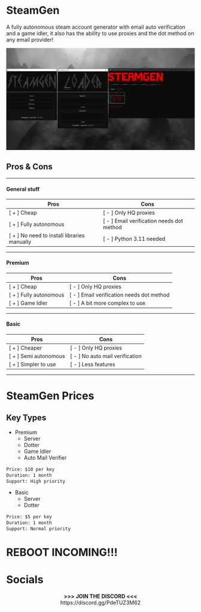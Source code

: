 # SteamGen

A fully autonomous steam account generator with email auto verification and a game idler, it also has the ability to use proxies and the dot method on any email provider!

![image](./.github/show.png)

## Pros & Cons
___
#### General stuff

| Pros                          | Cons                                      |
|-------------------------------|-------------------------------------------|
| [ + ] Cheap                   | [ - ] Only HQ proxies                     |
| [ + ] Fully autonomous        | [ - ] Email verification needs dot method |
| [ + ] No need to install libraries manually | [ - ] Python 3.11 needed    |
___
#### Premium

| Pros                          | Cons                                      |
|-------------------------------|-------------------------------------------|
| [ + ] Cheap                   | [ - ] Only HQ proxies                     |
| [ + ] Fully autonomous        | [ - ] Email verification needs dot method |
| [ + ] Game Idler              | [ - ] A bit more complex to use           |
___
#### Basic

| Pros                          | Cons                                      |
|-------------------------------|-------------------------------------------|
| [ + ] Cheaper                 | [ - ] Only HQ proxies                     |
| [ + ] Semi autonomous         | [ - ] No auto mail verification           |
| [ + ] Simpler to use          | [ - ] Less features                       |
___
# SteamGen Prices

## Key Types
- Premium
  * Server
  * Dotter
  * Game Idler
  * Auto Mail Verifier

```
Price: $10 per key
Duration: 1 month
Support: High priority
```

- Basic
  * Server
  * Dotter

```
Price: $5 per key
Duration: 1 month
Support: Normal priority
```
# REBOOT INCOMING!!!

# Socials

<p align="center" >
  <b> >>> JOIN THE DISCORD <<< </b>
    <br>
  https://discord.gg/PdeTUZ3M62
</p>
